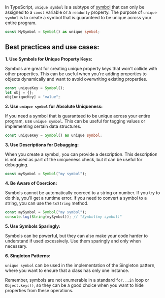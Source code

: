 In TypeScript, `unique symbol` is a subtype of [symbol](../javascript/symbol.md) that can only be assigned to a `const` variable or a `readonly` property. The purpose of `unique symbol` is to create a symbol that is guaranteed to be unique across your entire program.

```typescript
const MySymbol = Symbol() as unique symbol;
```

## Best practices and use cases:

**1. Use Symbols for Unique Property Keys:**

Symbols are great for creating unique property keys that won't collide with other properties. This can be useful when you're adding properties to objects dynamically and want to avoid overwriting existing properties.

```typescript
const uniqueKey = Symbol();
let obj = {};
obj[uniqueKey] = "value";
```

**2. Use `unique symbol` for Absolute Uniqueness:**

If you need a symbol that is guaranteed to be unique across your entire program, use `unique symbol`. This can be useful for tagging values or implementing certain data structures.

```typescript
const uniqueKey = Symbol() as unique symbol;
```

**3. Use Descriptions for Debugging:**

When you create a symbol, you can provide a description. This description is not used as part of the uniqueness check, but it can be useful for debugging.

```typescript
const mySymbol = Symbol("my symbol");
```

**4. Be Aware of Coercion:**

Symbols cannot be automatically coerced to a string or number. If you try to do this, you'll get a runtime error. If you need to convert a symbol to a string, you can use the `toString` method.

```typescript
const mySymbol = Symbol("my symbol");
console.log(String(mySymbol)); // "Symbol(my symbol)"
```

**5. Use Symbols Sparingly:**

Symbols can be powerful, but they can also make your code harder to understand if used excessively. Use them sparingly and only when necessary.

**6. Singleton Patterns:**

`unique symbol` can be used in the implementation of the Singleton pattern, where you want to ensure that a class has only one instance.

Remember, symbols are not enumerable in a standard `for...in` loop or `Object.keys()`, so they can be a good choice when you want to hide properties from these operations.